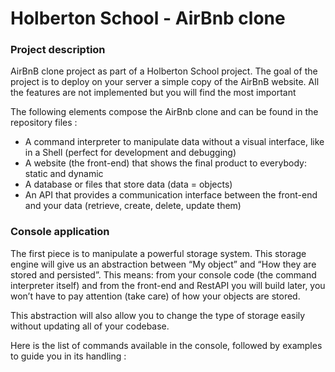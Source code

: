 # Holberton School - AirBnb clone

### Project description

AirBnB clone project as part of a Holberton School project.
The goal of the project is to deploy on your server a simple copy of the AirBnB website.
All the features are not implemented but you will find the most important

The following elements compose the AirBnb clone and can be found in the repository files :

- A command interpreter to manipulate data without a visual interface, like in a Shell (perfect for development and debugging)
- A website (the front-end) that shows the final product to everybody: static and dynamic
- A database or files that store data (data = objects)
- An API that provides a communication interface between the front-end and your data (retrieve, create, delete, update them)

### Console application

The first piece is to manipulate a powerful storage system. This storage engine will give us an abstraction between “My object” and “How they are stored and persisted”. This means: from your console code (the command interpreter itself) and from the front-end and RestAPI you will build later, you won’t have to pay attention (take care) of how your objects are stored.

This abstraction will also allow you to change the type of storage easily without updating all of your codebase.

Here is the list of commands available in the console, followed by examples to guide you in its handling :




